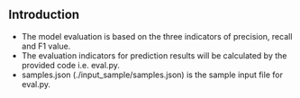 ## Introduction

- The model evaluation is based on the three indicators of precision, recall and F1 value.
- The evaluation indicators for prediction results will be calculated by the provided code i.e. eval.py.
- samples.json (./input_sample/samples.json) is the sample input file for eval.py.